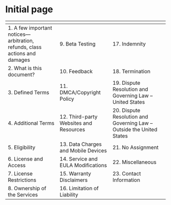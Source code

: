 # Initial page

<table>
  <thead>
    <tr>
      <th style="text-align:left"></th>
      <th style="text-align:left"></th>
      <th style="text-align:left"></th>
    </tr>
  </thead>
  <tbody>
    <tr>
      <td style="text-align:left">1. A few important notices&#x2014;arbitration, refunds, class actions
        and damages</td>
      <td style="text-align:left">
        <p></p>
        <p>9. Beta Testing</p>
      </td>
      <td style="text-align:left">17. Indemnity</td>
    </tr>
    <tr>
      <td style="text-align:left">2. What is this document?</td>
      <td style="text-align:left">10. Feedback</td>
      <td style="text-align:left">18. Termination</td>
    </tr>
    <tr>
      <td style="text-align:left">3. Defined Terms</td>
      <td style="text-align:left">11. DMCA/Copyright Policy</td>
      <td style="text-align:left">19. Dispute Resolution and Governing Law &#x2013; United States</td>
    </tr>
    <tr>
      <td style="text-align:left">4. Additional Terms</td>
      <td style="text-align:left">12. Third-party Websites and Resources</td>
      <td style="text-align:left">20. Dispute Resolution and Governing Law &#x2013; Outside the United States</td>
    </tr>
    <tr>
      <td style="text-align:left">5. Eligibility</td>
      <td style="text-align:left">13. Data Charges and Mobile Devices</td>
      <td style="text-align:left">21. No Assignment</td>
    </tr>
    <tr>
      <td style="text-align:left">6. License and Access</td>
      <td style="text-align:left">14. Service and EULA Modifications</td>
      <td style="text-align:left">22. Miscellaneous</td>
    </tr>
    <tr>
      <td style="text-align:left">7. License Restrictions</td>
      <td style="text-align:left">15. Warranty Disclaimers</td>
      <td style="text-align:left">23. Contact Information</td>
    </tr>
    <tr>
      <td style="text-align:left">8. Ownership of the Services</td>
      <td style="text-align:left">16. Limitation of Liability</td>
      <td style="text-align:left"></td>
    </tr>
  </tbody>
</table>

  












